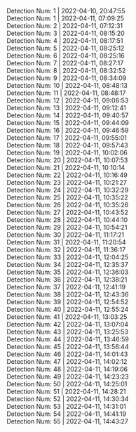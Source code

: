 
Detection Num: 1 |  2022-04-10, 20:47:55<br />Detection Num: 1 |  2022-04-11, 07:09:25<br />Detection Num: 2 |  2022-04-11, 07:12:31<br />Detection Num: 3 |  2022-04-11, 08:15:20<br />Detection Num: 4 |  2022-04-11, 08:17:51<br />Detection Num: 5 |  2022-04-11, 08:25:12<br />Detection Num: 6 |  2022-04-11, 08:25:16<br />Detection Num: 7 |  2022-04-11, 08:27:17<br />Detection Num: 8 |  2022-04-11, 08:32:52<br />Detection Num: 9 |  2022-04-11, 08:34:09<br />Detection Num: 10 |  2022-04-11, 08:48:13<br />Detection Num: 11 |  2022-04-11, 08:48:17<br />Detection Num: 12 |  2022-04-11, 09:06:53<br />Detection Num: 13 |  2022-04-11, 09:12:41<br />Detection Num: 14 |  2022-04-11, 09:40:57<br />Detection Num: 15 |  2022-04-11, 09:44:09<br />Detection Num: 16 |  2022-04-11, 09:46:59<br />Detection Num: 17 |  2022-04-11, 09:55:01<br />Detection Num: 18 |  2022-04-11, 09:57:43<br />Detection Num: 19 |  2022-04-11, 10:02:06<br />Detection Num: 20 |  2022-04-11, 10:07:53<br />Detection Num: 21 |  2022-04-11, 10:10:14<br />Detection Num: 22 |  2022-04-11, 10:16:49<br />Detection Num: 23 |  2022-04-11, 10:21:27<br />Detection Num: 24 |  2022-04-11, 10:32:29<br />Detection Num: 25 |  2022-04-11, 10:35:22<br />Detection Num: 26 |  2022-04-11, 10:35:26<br />Detection Num: 27 |  2022-04-11, 10:43:52<br />Detection Num: 28 |  2022-04-11, 10:44:10<br />Detection Num: 29 |  2022-04-11, 10:54:21<br />Detection Num: 30 |  2022-04-11, 11:17:21<br />Detection Num: 31 |  2022-04-11, 11:20:54<br />Detection Num: 32 |  2022-04-11, 11:36:17<br />Detection Num: 33 |  2022-04-11, 12:04:25<br />Detection Num: 34 |  2022-04-11, 12:35:37<br />Detection Num: 35 |  2022-04-11, 12:36:03<br />Detection Num: 36 |  2022-04-11, 12:38:21<br />Detection Num: 37 |  2022-04-11, 12:41:19<br />Detection Num: 38 |  2022-04-11, 12:43:36<br />Detection Num: 39 |  2022-04-11, 12:54:52<br />Detection Num: 40 |  2022-04-11, 12:55:24<br />Detection Num: 41 |  2022-04-11, 13:03:25<br />Detection Num: 42 |  2022-04-11, 13:07:04<br />Detection Num: 43 |  2022-04-11, 13:25:53<br />Detection Num: 44 |  2022-04-11, 13:46:59<br />Detection Num: 45 |  2022-04-11, 13:56:44<br />Detection Num: 46 |  2022-04-11, 14:01:43<br />Detection Num: 47 |  2022-04-11, 14:02:12<br />Detection Num: 48 |  2022-04-11, 14:19:06<br />Detection Num: 49 |  2022-04-11, 14:23:23<br />Detection Num: 50 |  2022-04-11, 14:25:01<br />Detection Num: 51 |  2022-04-11, 14:28:21<br />Detection Num: 52 |  2022-04-11, 14:30:34<br />Detection Num: 53 |  2022-04-11, 14:31:01<br />Detection Num: 54 |  2022-04-11, 14:41:19<br />Detection Num: 55 |  2022-04-11, 14:43:27<br />